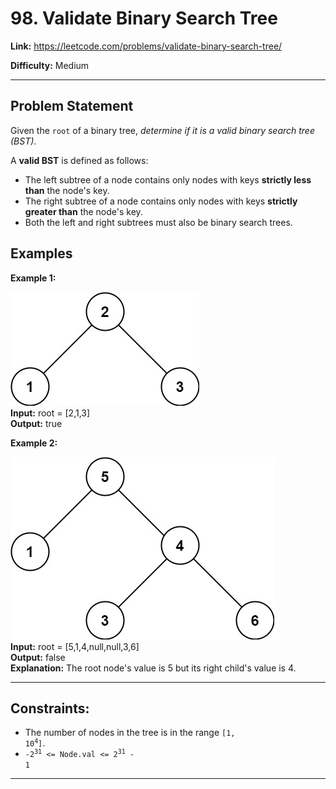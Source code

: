# 98. Validate Binary Search Tree

**Link:** https://leetcode.com/problems/validate-binary-search-tree/

**Difficulty:** Medium

---

## Problem Statement

Given the `root` of a binary tree, _determine if it is a valid binary search tree (BST)_.

A **valid BST** is defined as follows:

- The left subtree of a node contains only nodes with keys **strictly less than** the node's key.
- The right subtree of a node contains only nodes with keys **strictly greater than** the node's key.
- Both the left and right subtrees must also be binary search trees.

## Examples

**Example 1:**

![alt text](tree1.jpg) \
**Input:** root = [2,1,3] \
**Output:** true

**Example 2:**

![alt text](tree2.jpg) \
**Input:** root = [5,1,4,null,null,3,6] \
**Output:** false \
**Explanation:** The root node's value is 5 but its right child's value is 4.

---

## Constraints:

- The number of nodes in the tree is in the range <code>[1, 10<sup>4</sup>]</code>.
- <code>-2<sup>31</sup> <= Node.val <= 2<sup>31</sup> - 1</code>

---